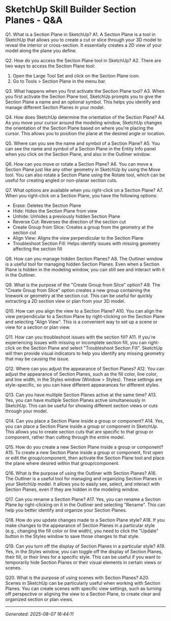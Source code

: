 # SketchUp Skill Builder  Section Planes - Q&A

Q1. What is a Section Plane in SketchUp?
A1. A Section Plane is a tool in SketchUp that allows you to create a cut or slice through your 3D model to reveal the interior or cross-section. It essentially creates a 2D view of your model along the plane you define.

Q2. How do you access the Section Plane tool in SketchUp?
A2. There are two ways to access the Section Plane tool:
1) Open the Large Tool Set and click on the Section Plane icon.
2) Go to Tools > Section Plane in the menu bar.

Q3. What happens when you first activate the Section Plane tool?
A3. When you first activate the Section Plane tool, SketchUp prompts you to give the Section Plane a name and an optional symbol. This helps you identify and manage different Section Planes in your model.

Q4. How does SketchUp determine the orientation of the Section Plane?
A4. As you move your cursor around the modeling window, SketchUp changes the orientation of the Section Plane based on where you're placing the cursor. This allows you to position the plane at the desired angle or location.

Q5. Where can you see the name and symbol of a Section Plane?
A5. You can see the name and symbol of a Section Plane in the Entity Info panel when you click on the Section Plane, and also in the Outliner window.

Q6. How can you move or rotate a Section Plane?
A6. You can move a Section Plane just like any other geometry in SketchUp by using the Move tool. You can also rotate a Section Plane using the Rotate tool, which can be useful for creating angled or non-planar section cuts.

Q7. What options are available when you right-click on a Section Plane?
A7. When you right-click on a Section Plane, you have the following options:
- Erase: Deletes the Section Plane
- Hide: Hides the Section Plane from view
- Unhide: Unhides a previously hidden Section Plane
- Reverse Cut: Reverses the direction of the section cut
- Create Group from Slice: Creates a group from the geometry at the section cut
- Align View: Aligns the view perpendicular to the Section Plane
- Troubleshoot Section Fill: Helps identify issues with missing geometry affecting the section fill

Q8. How can you manage hidden Section Planes?
A8. The Outliner window is a useful tool for managing hidden Section Planes. Even when a Section Plane is hidden in the modeling window, you can still see and interact with it in the Outliner.

Q9. What is the purpose of the "Create Group from Slice" option?
A9. The "Create Group from Slice" option creates a new group containing the linework or geometry at the section cut. This can be useful for quickly extracting a 2D section view or plan from your 3D model.

Q10. How can you align the view to a Section Plane?
A10. You can align the view perpendicular to a Section Plane by right-clicking on the Section Plane and selecting "Align View". This is a convenient way to set up a scene or view for a section or plan view.

Q11. How can you troubleshoot issues with the section fill?
A11. If you're experiencing issues with missing or incomplete section fill, you can right-click on the Section Plane and select "Troubleshoot Section Fill". SketchUp will then provide visual indicators to help you identify any missing geometry that may be causing the issue.

Q12. Where can you adjust the appearance of Section Planes?
A12. You can adjust the appearance of Section Planes, such as the fill color, line color, and line width, in the Styles window (Window > Styles). These settings are style-specific, so you can have different appearances for different styles.

Q13. Can you have multiple Section Planes active at the same time?
A13. Yes, you can have multiple Section Planes active simultaneously in SketchUp. This can be useful for showing different section views or cuts through your model.

Q14. Can you place a Section Plane inside a group or component?
A14. Yes, you can place a Section Plane inside a group or component in SketchUp. This allows you to create section cuts that are specific to that group or component, rather than cutting through the entire model.

Q15. How do you create a new Section Plane inside a group or component?
A15. To create a new Section Plane inside a group or component, first open or edit the group/component, then activate the Section Plane tool and place the plane where desired within that group/component.

Q16. What is the purpose of using the Outliner with Section Planes?
A16. The Outliner is a useful tool for managing and organizing Section Planes in your SketchUp model. It allows you to easily see, select, and interact with Section Planes, even if they are hidden in the modeling window.

Q17. Can you rename a Section Plane?
A17. Yes, you can rename a Section Plane by right-clicking on it in the Outliner and selecting "Rename". This can help you better identify and organize your Section Planes.

Q18. How do you update changes made to a Section Plane style?
A18. If you make changes to the appearance of Section Planes in a particular style (e.g., changing the fill color or line width), you need to click the "Update" button in the Styles window to save those changes to that style.

Q19. Can you turn off the display of Section Planes in a particular style?
A19. Yes, in the Styles window, you can toggle off the display of Section Planes, their fill, or their lines for a specific style. This can be useful if you want to temporarily hide Section Planes or their visual elements in certain views or scenes.

Q20. What is the purpose of using scenes with Section Planes?
A20. Scenes in SketchUp can be particularly useful when working with Section Planes. You can create scenes with specific view settings, such as turning off perspective or aligning the view to a Section Plane, to create clear and organized section or plan views.

---
*Generated: 2025-08-07 16:44:11*
